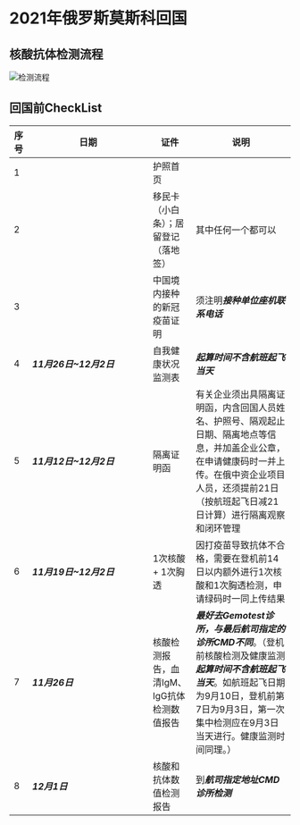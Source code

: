 # 2021年俄罗斯莫斯科回国

## 核酸抗体检测流程
![检测流程](http://www.plantuml.com/plantuml/png/ZLPTJzDG6BxlhsWmyS9anC4Im0k27yaa3Z60neGjJSEAB85ksKhCxZPXk0_7G93gjiY6J5294FoWi07_HNjErol_WczJTrPEryKBbfM-p_iyvtcVzy18JEAZqkB2F3CN2Wgii12HucnGYCr4Gn4f51OPPlf6W7MvXjb9YPS4hdyiB4fptAEx4zoeTmn-l4pCUC7seD9xL3f7cRogP5JbCowd_I9A5d55qLFATPoLrVCD_261V-JqdMMKIXlVjsizB1zpRisGvgbzVMaVhQLnfM61tFRvkD59Rlm1uzI21ULKBMcglQlZyXae7a2xd_oY_d4B7rHDlI2zaK1xkG4irr2oXivEjD8wIBTm3zpZuvmRgDXhlj2pESaR5GIHeRY0tbP-Yvt6SWNBE-WYWPUtyVO6AXm7xAeyW-YeWEMVVb4xE53FNe4ukvbMHPx1-zQZqxgi8eWk6jJHSRIswXTL9QisAZYJmEKCpjRGUbRR_DOyFD7gbrebQP7nE38VveCqEqr5HaCGb0FzPeZ028Cx0QTlBYbwec1FpDC9FkwC1VC0Jiopmmq_dE6KztPu7y3jOm-6dujmFfjEO_fWe6twza8AJR9ZkW0ZeK1ahBGu0wJBt_NYPf_7J9HQhy4q0MyhjSUrlOCmjj-990nEhTV1KRrwgYfvCo1-4Lx-ojHkzdfmUWjApEz3RRTQG-SUZazrtzTvOLOoPTXGH0eklj0Q6-QDO-60ppWN4hc9nLWin9C4GZewTQEeA32O1kMM4yB1u4EkgCgk_ZgjRNrfvcIyMjFsyislH-ZyJNk3WOBWhZZWTT0ntAxunsk20qpxzqvXCirsztg0ttQ5k3rmiw6LbEC6kJt6d8rUD9NrBM7wqoWQOtMvU_k7rDCSf2hGbTIwTpIfaIsQXgQcQ-2Ph1QTKvADSiPfH1ODJ_YPcP0ej42WrDnvs2kqaZTlDalvL1HOJEDzy1orPAlLmYI2ywDaiNdviljLFIN49EwEC1kE4Ydj0L17jBudJwtmEiY3SPaN5_W0MSJrAZbXW6uqx2ZfIXkgXoF6jHZf_4SF5GxXui65DVMYHCpgO5FpC8dVhdQZS0WeFgx2yF-dDJCYY47Zdvw_)

## 回国前CheckList
| 序号 | 日期 | 证件 | 说明 |
| --- | ---- | ---- | ---- |
|  1  |      | 护照首页 |   |
|  2  |      | 移民卡（小白条）；居留登记（落地签） | 其中任何一个都可以 |
|  3  |      | 中国境内接种的新冠疫苗证明 | 须注明***接种单位座机联系电话*** |
|  4  | <div style="width: 150pt">***11月26日~12月2日***</div> | 自我健康状况监测表 | ***起算时间不含航班起飞当天*** |
|  5  | ***11月12日~12月2日*** | 隔离证明函 | 有关企业须出具隔离证明函，内含回国人员姓名、护照号、隔观起止日期、隔离地点等信息，并加盖企业公章，在申请健康码时一并上传。在俄中资企业项目人员，还须提前21日（按航班起飞日减21日计算）进行隔离观察和闭环管理 |
|  6  | ***11月19日~12月2日*** | 1次核酸 + 1次胸透 | 因打疫苗导致抗体不合格，需要在登机前14日以内额外进行1次核酸和1次胸透检测，申请绿码时一同上传结果 |
|  7  | ***11月26日*** | 核酸检测报告，血清IgM、IgG抗体检测数值报告 | ***最好去Gemotest诊所，与最后航司指定的诊所CMD不同***。（登机前核酸检测及健康监测***起算时间不含航班起飞当天***。如航班起飞日期为9月10日，登机前第7日为9月3日，第一次集中检测应在9月3日当天进行。健康监测时间同理。） |
|  8  | ***12月1日***  | 核酸和抗体数值检测报告 | 到***航司指定地址CMD诊所检测*** |



